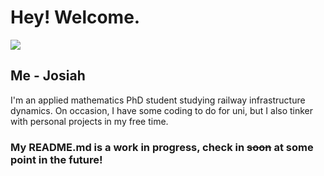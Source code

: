 # Hey! Welcome.

![](Images/Render.gif)


## Me - Josiah
I'm an applied mathematics PhD student studying railway infrastructure dynamics. On occasion, I have some coding to do for uni, but I also tinker with personal projects in my free time.


### My README.md is a work in progress, check in ~~soon~~ at some point in the future!
